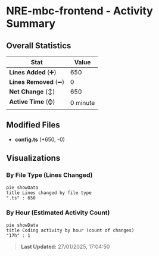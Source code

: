 # NRE-mbc-frontend - Activity Summary 

## Overall Statistics

| Stat                   | Value                                                             |
| ---------------------- | ----------------------------------------------------------------- |
| **Lines Added** (➕)   | 650                                          |
| **Lines Removed** (➖) | 0                                        |
| **Net Change** (↕)    | 650                |
| **Active Time** (⌚)   | 0 minute |


## Modified Files
- **config.ts** (+650, -0)

## Visualizations

### By File Type (Lines Changed)

```mermaid
pie showData
title Lines changed by file type
".ts" : 650
```

### By Hour (Estimated Activity Count)

```mermaid
pie showData
title Coding activity by hour (count of changes)
"17h" : 1
```


> **Last Updated:** 27/01/2025, 17:04:50